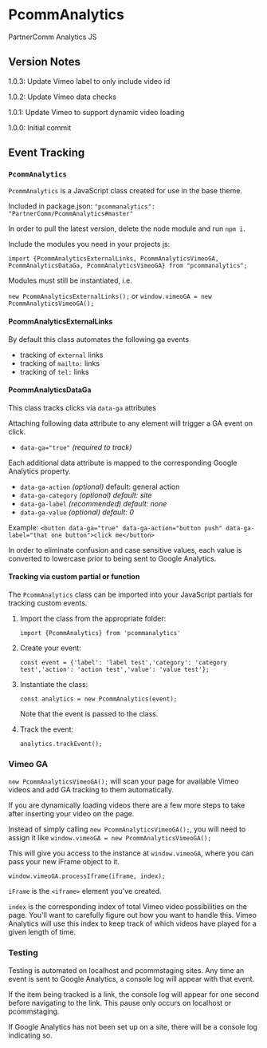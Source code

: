 # PcommAnalytics
PartnerComm Analytics JS

## Version Notes

1.0.3: Update Vimeo label to only include video id

1.0.2: Update Vimeo data checks

1.0.1: Update Vimeo to support dynamic video loading

1.0.0: Initial commit


## Event Tracking

### `PcommAnalytics`

`PcommAnalytics` is a JavaScript class created for use in the base theme.

Included in package.json: `"pcommanalytics": "PartnerComm/PcommAnalytics#master"`

In order to pull the latest version, delete the node module and run `npm i`.

Include the modules you need in your projects js: 

`import {PcommAnalyticsExternalLinks, PcommAnalyticsVimeoGA, PcommAnalyticsDataGa, PcommAnalyticsVimeoGA} from "pcommanalytics";`

Modules must still be instantiated, i.e.

`new PcommAnalyticsExternalLinks();` or `window.vimeoGA = new PcommAnalyticsVimeoGA();`

#### PcommAnalyticsExternalLinks

By default this class automates the following ga events

- tracking of `external` links
- tracking of `mailto:` links
- tracking of `tel:` links

#### PcommAnalyticsDataGa

This class tracks clicks via `data-ga` attributes

Attaching following data attribute to any element will trigger a GA event on click.

- `data-ga="true"` _(required to track)_

Each additional data attribute is mapped to the corresponding Google Analytics property.

- `data-ga-action` _(optional)_ default: general action
- `data-ga-category` _(optional)_ _default: site_
- `data-ga-label` _(recommended)_ _default: none_
- `data-ga-value` _(optional)_ _default: 0_

Example: `<button data-ga="true" data-ga-action="button push" data-ga-label="that one button">click me</button>` 

In order to eliminate confusion and case sensitive values, each value is converted to lowercase prior to being sent to Google Analytics.

#### Tracking via custom partial or function

The `PcommAnalytics` class can be imported into your JavaScript partials for tracking custom events.

1. Import the class from the appropriate folder:
    
    `import {PcommAnalytics} from 'pcommanalytics'`
2. Create your event: 

    `const event = {'label': 'label test','category': 'category test','action': 'action test','value': 'value test'};` 
3. Instantiate the class:

    `const analytics = new PcommAnalytics(event);`
    
    Note that the event is passed to the class.
4. Track the event:

    `analytics.trackEvent();` 

### Vimeo GA

`new PcommAnalyticsVimeoGA();` will scan your page for available Vimeo videos and add GA tracking to them automatically.

If you are dynamically loading videos there are a few more steps to take after inserting your video on the page.

Instead of simply calling `new PcommAnalyticsVimeoGA();`, you will need to assign it like `window.vimeoGA = new PcommAnalyticsVimeoGA();`

This will give you access to the instance at `window.vimeoGA`, where you can pass your new iFrame object to it.

`window.vimeoGA.processIframe(iframe, index);`

`iFrame` is the `<iframe>` element you've created.

`index` is the corresponding index of total Vimeo video possibilities on the page. You'll want to carefully figure out how you want to handle this. Vimeo Analytics will use this index to keep track of which videos have played for a given length of time.

### Testing

Testing is automated on localhost and pcommstaging sites. Any time an event is sent to Google Analytics, a console log will appear with that event.

If the item being tracked is a link, the console log will appear for one second before navigating to the link. This pause only occurs on localhost or pcommstaging.

If Google Analytics has not been set up on a site, there will be a console log indicating so.
